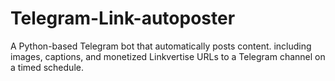# Telegram-Link-autoposter
A Python-based Telegram bot that automatically posts content. including images, captions, and monetized Linkvertise URLs to a Telegram channel on a timed schedule.
